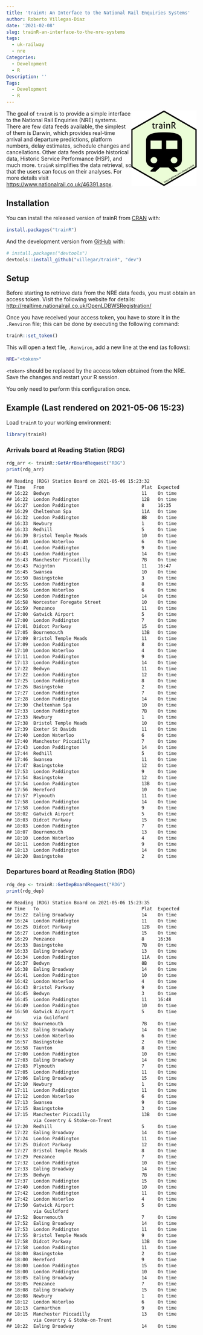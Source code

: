 ```yaml
---
title: 'trainR: An Interface to the National Rail Enquiries Systems'
author: Roberto Villegas-Diaz
date: '2021-02-08'
slug: trainR-an-interface-to-the-nre-systems
tags:
  - uk-railway
  - nre
Categories:
  - Development
  - R
Description: ''
Tags:
  - Development
  - R
---
```


<img src="https://raw.githubusercontent.com/villegar/trainR/main/inst/images/logo.png" alt="logo" align="right" height=200px/>

The goal of `trainR` is to provide a simple interface to the 
National Rail Enquiries (NRE) systems. There are few data feeds 
available, the simplest of them is Darwin, which provides real-time 
arrival and departure predictions, platform numbers, delay estimates, 
schedule changes and cancellations. Other data feeds provide historical 
data, Historic Service Performance (HSP), and much more. `trainR` 
simplifies the data retrieval, so that the users can focus on their 
analyses. For more details visit 
https://www.nationalrail.co.uk/46391.aspx.

## Installation

You can install the released version of trainR from [CRAN](https://CRAN.R-project.org) with:

``` r
install.packages("trainR")
```

And the development version from [GitHub](https://github.com/) with:

``` r
# install.packages("devtools")
devtools::install_github("villegar/trainR", "dev")
```

## Setup
Before starting to retrieve data from the NRE data feeds, you must obtain an access token. 
Visit the following website for details: http://realtime.nationalrail.co.uk/OpenLDBWSRegistration/

Once you have received your access token, you have to store it in the `.Renviron` file; this can be 
done by executing the following command:


```r
trainR::set_token()
```

This will open a text file, `.Renviron`, add a new line at the end (as follows):

```bash
NRE="<token>"
```

`<token>` should be replaced by the access token obtained from the NRE. Save the changes and restart 
your R session.

You only need to perform this configuration once.

## Example (Last rendered on 2021-05-06 15:23)

Load `trainR` to your working environment:

```r
library(trainR)
```

### Arrivals board at Reading Station (RDG)


```r
rdg_arr <- trainR::GetArrBoardRequest("RDG")
print(rdg_arr)
```

```
## Reading (RDG) Station Board on 2021-05-06 15:23:32
## Time   From                                    Plat  Expected
## 16:22  Bedwyn                                  11    On time
## 16:22  London Paddington                       12B   On time
## 16:27  London Paddington                       8     16:35
## 16:29  Cheltenham Spa                          11A   On time
## 16:32  London Paddington                       8B    On time
## 16:33  Newbury                                 1     On time
## 16:33  Redhill                                 5     On time
## 16:39  Bristol Temple Meads                    10    On time
## 16:40  London Waterloo                         6     On time
## 16:41  London Paddington                       9     On time
## 16:43  London Paddington                       14    On time
## 16:43  Manchester Piccadilly                   7B    On time
## 16:43  Paignton                                11    16:47
## 16:45  Swansea                                 10    On time
## 16:50  Basingstoke                             3     On time
## 16:55  London Paddington                       8     On time
## 16:56  London Waterloo                         6     On time
## 16:58  London Paddington                       14    On time
## 16:58  Worcester Foregate Street               10    On time
## 16:59  Penzance                                11    On time
## 17:00  Gatwick Airport                         5     On time
## 17:00  London Paddington                       7     On time
## 17:01  Didcot Parkway                          15    On time
## 17:05  Bournemouth                             13B   On time
## 17:09  Bristol Temple Meads                    11    On time
## 17:09  London Paddington                       8     On time
## 17:10  London Waterloo                         4     On time
## 17:11  London Paddington                       9     On time
## 17:13  London Paddington                       14    On time
## 17:22  Bedwyn                                  11    On time
## 17:22  London Paddington                       12    On time
## 17:25  London Paddington                       8     On time
## 17:26  Basingstoke                             2     On time
## 17:27  London Paddington                       7     On time
## 17:28  London Paddington                       14    On time
## 17:30  Cheltenham Spa                          10    On time
## 17:33  London Paddington                       7B    On time
## 17:33  Newbury                                 1     On time
## 17:38  Bristol Temple Meads                    10    On time
## 17:39  Exeter St Davids                        11    On time
## 17:40  London Waterloo                         6     On time
## 17:40  Manchester Piccadilly                   7     On time
## 17:43  London Paddington                       14    On time
## 17:44  Redhill                                 5     On time
## 17:46  Swansea                                 11    On time
## 17:47  Basingstoke                             12    On time
## 17:53  London Paddington                       9     On time
## 17:54  Basingstoke                             12    On time
## 17:54  London Paddington                       13B   On time
## 17:56  Hereford                                10    On time
## 17:57  Plymouth                                11    On time
## 17:58  London Paddington                       14    On time
## 17:58  London Paddington                       9     On time
## 18:02  Gatwick Airport                         5     On time
## 18:03  Didcot Parkway                          15    On time
## 18:03  London Paddington                       7     On time
## 18:07  Bournemouth                             13    On time
## 18:10  London Waterloo                         4     On time
## 18:11  London Paddington                       9     On time
## 18:13  London Paddington                       14    On time
## 18:20  Basingstoke                             2     On time
```

### Departures board at Reading Station (RDG)


```r
rdg_dep <- trainR::GetDepBoardRequest("RDG")
print(rdg_dep)
```

```
## Reading (RDG) Station Board on 2021-05-06 15:23:35
## Time   To                                      Plat  Expected
## 16:22  Ealing Broadway                         14    On time
## 16:24  London Paddington                       11    On time
## 16:25  Didcot Parkway                          12B   On time
## 16:27  London Paddington                       15    On time
## 16:29  Penzance                                8     16:36
## 16:33  Basingstoke                             7B    On time
## 16:33  Ealing Broadway                         13    On time
## 16:34  London Paddington                       11A   On time
## 16:37  Bedwyn                                  8B    On time
## 16:38  Ealing Broadway                         14    On time
## 16:41  London Paddington                       10    On time
## 16:42  London Waterloo                         4     On time
## 16:43  Bristol Parkway                         9     On time
## 16:45  Bedwyn                                  3     On time
## 16:45  London Paddington                       11    16:48
## 16:49  London Paddington                       10    On time
## 16:50  Gatwick Airport                         5     On time
##        via Guildford                           
## 16:52  Bournemouth                             7B    On time
## 16:52  Ealing Broadway                         14    On time
## 16:53  London Waterloo                         6     On time
## 16:57  Basingstoke                             2     On time
## 16:58  Taunton                                 8     On time
## 17:00  London Paddington                       10    On time
## 17:03  Ealing Broadway                         14    On time
## 17:03  Plymouth                                7     On time
## 17:05  London Paddington                       11    On time
## 17:06  Ealing Broadway                         15    On time
## 17:10  Newbury                                 1     On time
## 17:11  London Paddington                       11    On time
## 17:12  London Waterloo                         6     On time
## 17:13  Swansea                                 9     On time
## 17:15  Basingstoke                             3     On time
## 17:15  Manchester Piccadilly                   13B   On time
##        via Coventry & Stoke-on-Trent           
## 17:20  Redhill                                 5     On time
## 17:22  Ealing Broadway                         14    On time
## 17:24  London Paddington                       11    On time
## 17:25  Didcot Parkway                          12    On time
## 17:27  Bristol Temple Meads                    8     On time
## 17:29  Penzance                                7     On time
## 17:32  London Paddington                       10    On time
## 17:33  Ealing Broadway                         14    On time
## 17:35  Bedwyn                                  7B    On time
## 17:37  London Paddington                       15    On time
## 17:40  London Paddington                       10    On time
## 17:42  London Paddington                       11    On time
## 17:42  London Waterloo                         4     On time
## 17:50  Gatwick Airport                         5     On time
##        via Guildford                           
## 17:52  Bournemouth                             7     On time
## 17:52  Ealing Broadway                         14    On time
## 17:53  London Paddington                       11    On time
## 17:55  Bristol Temple Meads                    9     On time
## 17:58  Didcot Parkway                          13B   On time
## 17:58  London Paddington                       11    On time
## 18:00  Basingstoke                             2     On time
## 18:00  Hereford                                9     On time
## 18:00  London Paddington                       15    On time
## 18:00  London Paddington                       10    On time
## 18:05  Ealing Broadway                         14    On time
## 18:05  Penzance                                7     On time
## 18:08  Ealing Broadway                         15    On time
## 18:08  Newbury                                 1     On time
## 18:12  London Waterloo                         6     On time
## 18:13  Carmarthen                              9     On time
## 18:15  Manchester Piccadilly                   13    On time
##        via Coventry & Stoke-on-Trent           
## 18:22  Ealing Broadway                         14    On time
```
